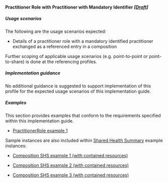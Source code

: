 #### Practitioner Role with Practitioner with Mandatory Identifier *[[Draft](http://hl7.org/fhir/stu3/versions.html#maturity)]*

##### Usage scenarios
The following are the usage scenarios expected:

* Details of a practitioner role with a mandatory identified practitioner exchanged as a referenced entry in a composition

Further scoping of applicable usage scenarios (e.g. point-to-point or point-to-share) is done at the referencing profiles. 

##### Implementation guidance
No additional guidance is suggested to support implementation of this profile for the expected usage scenarios of this implementation guide.

##### Examples
This section provides examples that conform to the requirements specified within this implementation guide.

* [PractitionerRole example 1](PractitionerRole-45cad6ac-e9a3-418a-8480-4e64132849f2.html)

Sample instances are also included within [Shared Health Summary](StructureDefinition-composition-shs-1.html) example instances:
* [Composition SHS example 1 (with contained resources)](Composition-a0da969a-7956-439b-b390-8de071a2df7c.html)

* [Composition SHS example 2 (with contained resources)](Composition-bd06e981-ba86-4020-ba59-cd89f80e8712.html)

* [Composition SHS example 3 (with contained resources)](Composition-c53c6c39-3e1a-4038-9ad5-25be8c54481f.html)